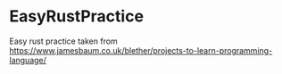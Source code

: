 # EasyRustPractice
Easy rust practice taken from https://www.jamesbaum.co.uk/blether/projects-to-learn-programming-language/
